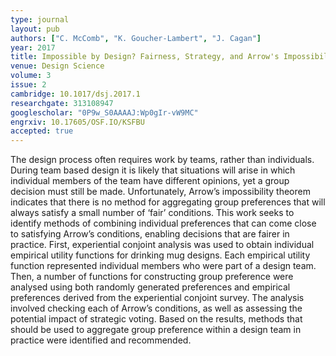 ```yaml
---
type: journal
layout: pub
authors: ["C. McComb", "K. Goucher-Lambert", "J. Cagan"]
year: 2017
title: Impossible by Design? Fairness, Strategy, and Arrow's Impossibility Theorem
venue: Design Science
volume: 3
issue: 2
cambridge: 10.1017/dsj.2017.1
researchgate: 313108947
googlescholar: "0P9w_S0AAAAJ:Wp0gIr-vW9MC"
engrxiv: 10.17605/OSF.IO/KSFBU
accepted: true
---
```

The design process often requires work by teams, rather than individuals. During team based design it is likely that situations will arise in which individual members of the team have different opinions, yet a group decision must still be made. Unfortunately, Arrow’s impossibility theorem indicates that there is no method for aggregating group preferences that will always satisfy a small number of ‘fair’ conditions. This work seeks to identify methods of combining individual preferences that can come close to satisfying Arrow’s conditions, enabling decisions that are fairer in practice. First, experiential conjoint analysis was used to obtain individual empirical utility functions for drinking mug designs. Each empirical utility function represented individual members who were part of a design team. Then, a number of functions for constructing group preference were analysed using both randomly generated preferences and empirical preferences derived from the experiential conjoint survey. The analysis involved checking each of Arrow’s conditions, as well as assessing the potential impact of strategic voting. Based on the results, methods that should be used to aggregate group preference within a design team in practice were identified and recommended.
